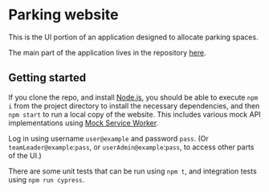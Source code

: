 # Parking website

This is the UI portion of an application designed to allocate parking spaces.

The main part of the application lives in the repository [here](https://github.com/paulbulman/Parking).

## Getting started

If you clone the repo, and install [Node.js](https://nodejs.org/), you should be able to execute `npm i` from the project directory to install the necessary dependencies, and then `npm start` to run a local copy of the website. This includes various mock API implementations using [Mock Service Worker](https://mswjs.io/).

Log in using username `user@example` and password `pass`. (Or `teamLeader@example`:`pass`, or `userAdmin@example`:`pass`, to access other parts of the UI.)

There are some unit tests that can be run using `npm t`, and integration tests using `npm run cypress`.
